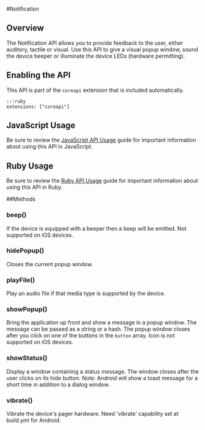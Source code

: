 #Notification


## Overview
<p>The Notification API allows you to provide feedback to the user, either auditory, tactile or visual. Use this API to give a visual popup window, sound the device beeper or illuminate the device LEDs (hardware permitting).</p>
<h2>Enabling the API</h2>

<p>This API is part of the <code>coreapi</code> extension that is included automatically.</p>

<pre><code>:::ruby
extensions: ["coreapi"]
</code></pre>

<h2>JavaScript Usage</h2>

<p>Be sure to review the <a href="/guide/api_js">JavaScript API Usage</a> guide for important information about using this API in JavaScript.</p>

<h2>Ruby Usage</h2>

<p>Be sure to review the <a href="/guide/api_ruby">Ruby API Usage</a> guide for important information about using this API in Ruby.</p>



##Methods



### beep()
If the device is equipped with a beeper then a beep will be emitted. Not supported on iOS devices.

### hidePopup()
Closes the current popup window.

### playFile()
Play an audio file if that media type is supported by the device.

### showPopup()
Bring the application up front and show a message in a popup window. The message can be passed as a string or a hash. The popup window closes after you click on one of the buttons in the `button` array. Icon is not supported on iOS devices.

### showStatus()
Display a window containing a status message. The window closes after the user clicks on its hide button. Note: Android will show a toast message for a short time in addition to a dialog window.

### vibrate()
Vibrate the device's pager hardware. Need 'vibrate' capability set at build.yml for Android.
